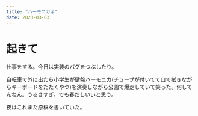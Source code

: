 ```yaml
---
title: "ハーモニガキ"
date: 2023-03-03
---
```



# 起きて
仕事をする。今日は実装のバグをつぶしたり。

自転車で外に出たら小学生が鍵盤ハーモニカ(チューブが付いてて口で拭きながらキーボードをたたくやつ)を演奏しながら公園で爆走していて笑った。何してんねん。うるさすぎ。でも春だしいいと思う。

夜はこれまた原稿を書いていた。
